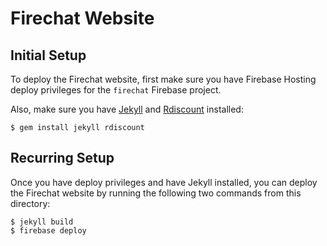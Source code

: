 # Firechat Website

## Initial Setup

To deploy the Firechat website, first make sure you have Firebase Hosting deploy privileges for the
`firechat` Firebase project.

Also, make sure you have [Jekyll](https://jekyllrb.com/docs/installation/) and [Rdiscount](https://github.com/davidfstr/rdiscount) installed:

```
$ gem install jekyll rdiscount
```

## Recurring Setup

Once you have deploy privileges and have Jekyll installed, you can deploy the Firechat website by
running the following two commands from this directory:

```
$ jekyll build
$ firebase deploy
```
